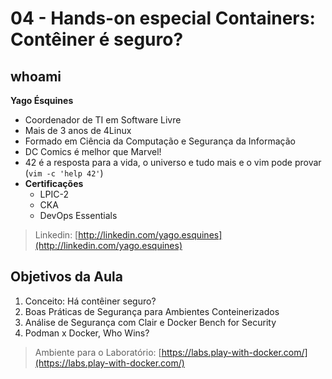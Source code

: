 # 04 - Hands-on especial Containers: Contêiner é seguro?

## whoami

**Yago Ésquines**

- Coordenador de TI em Software Livre
- Mais de 3 anos de 4Linux
- Formado em Ciência da Computação e Segurança da Informação
- DC Comics é melhor que Marvel! 
- 42 é a resposta para a vida, o universo e tudo mais e o vim pode provar (`vim -c 'help 42'`)
- **Certificações**
  - LPIC-2
  - CKA
  - DevOps Essentials

> Linkedin: [http://linkedin.com/yago.esquines](http://linkedin.com/yago.esquines)

## Objetivos da Aula

1. Conceito: Há contêiner seguro?
2. Boas Práticas de Segurança para Ambientes Conteinerizados
3. Análise de Segurança com Clair e Docker Bench for Security
4. Podman x Docker, Who Wins?

> Ambiente para o Laboratório: [https://labs.play-with-docker.com/](https://labs.play-with-docker.com/)

